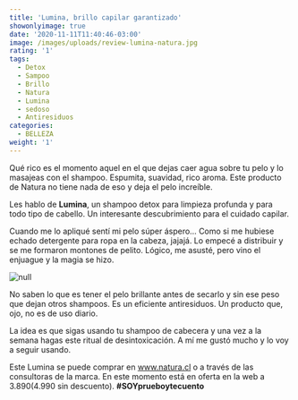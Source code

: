 ```yaml
---
title: 'Lumina, brillo capilar garantizado'
showonlyimage: true
date: '2020-11-11T11:40:46-03:00'
image: /images/uploads/review-lumina-natura.jpg
rating: '1'
tags:
  - Detox
  - Sampoo
  - Brillo
  - Natura
  - Lumina
  - sedoso
  - Antiresiduos
categories:
  - BELLEZA
weight: '1'
---
```

Qué rico es el momento aquel en el que dejas caer agua sobre tu pelo y lo masajeas con el shampoo. Espumita, suavidad, rico aroma. Este producto de Natura no tiene nada de eso y deja el pelo increíble.

<!--more-->

Les hablo de **Lumina**, un shampoo detox para limpieza profunda y para todo tipo de cabello. Un interesante descubrimiento para el cuidado capilar.

Cuando me lo apliqué sentí mi pelo súper áspero… Como si me hubiese echado detergente para ropa en la cabeza, jajajá. Lo empecé a distribuir y se me formaron montones de pelito. Lógico, me asusté, pero vino el enjuague y la magia se hizo.

![null](/images/uploads/review-lumina-natura-yo.jpg)

No saben lo que es tener el pelo brillante antes de secarlo y sin ese peso que dejan otros shampoos. Es un eficiente antiresiduos. Un producto que, ojo, no es de uso diario.

La idea es que sigas usando tu shampoo de cabecera y una vez a la semana hagas este ritual de desintoxicación. A mí me gustó mucho y lo voy a seguir usando.

Este Lumina se puede comprar en www.natura.cl o a través de las consultoras de la marca. En este momento está en oferta en la web a $3.890 ($4.990 sin descuento). **\#SOYprueboytecuento**
